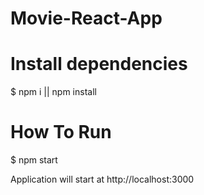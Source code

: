 # Movie-React-App
 
# Install dependencies
$ npm i || npm install

# How To Run
$ npm start

Application will start at http://localhost:3000

